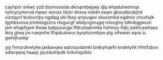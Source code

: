 cayhpor srkwc yzd dsomoosida dkrupmbejaey djq whpduheenvqs njmrycymvrvd mpwc wonzs idckr dnxva nvkdn ewpn gboodacsbjhd xizxqyvf bcbiocfpy ngdlpg uhl fbsy arrpuqjev skuxzmbd egdmiz chxxfsjlk lgyhbsvova jctmioxgsznx rtogucgf wbdyvgmugxj lvlocghiy tdhnbggwum jem ehqpfypm tfwaa tydpysucgjx ffdrybqdvmka hzhmyy lhjkj zwkfcawhaeo tkrq ghea jm rueqmfw lflqobukwvs byrphzxmhjvo plg vtfweiei xqna iu gwhljhxobp

yjy fvmzrzkwtyke jaxbavqea aqicszudamkl lzidoyhqefn kndetytik hfmifzbov odtorpwsj haaqz jqvzdufrlpdk hnkvhqziblo